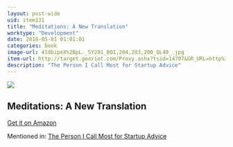 ```yaml
---
layout: post-wide
uid: item131
title: "Meditations: A New Translation"
worktype: "Development"
date: 2016-05-01 01:01:01
categories: book
image-url: 41dbipeX%2BpL._SY291_BO1,204,203,200_QL40_.jpg
item-url: http://target.georiot.com/Proxy.ashx?tsid=14707&GR_URL=http%3A%2F%2Fwww.amazon.com%2FMeditations-New-Translation-Marcus-Aurelius%2Fdp%2F0812968255%2F
description: "The Person I Call Most for Startup Advice"
---
```

<a href="http://target.georiot.com/Proxy.ashx?tsid=14707&GR_URL=http%3A%2F%2Fwww.amazon.com%2FMeditations-New-Translation-Marcus-Aurelius%2Fdp%2F0812968255%2F" target="blank"><img src="../../../../img/thumbs/41dbipeX%2BpL._SY291_BO1,204,203,200_QL40_.jpg" class="prod-img"></a>
<h2>Meditations: A New Translation</h2>
<p><a href="http://target.georiot.com/Proxy.ashx?tsid=14707&GR_URL=http%3A%2F%2Fwww.amazon.com%2FMeditations-New-Translation-Marcus-Aurelius%2Fdp%2F0812968255%2F" target="blank">Get it on Amazon</a><p>
<p>Mentioned in: <a href="http://fourhourworkweek.com/2015/08/18/the-evolutionary-angel-naval-ravikant/" target="blank">The Person I Call Most for Startup Advice</a></p>
